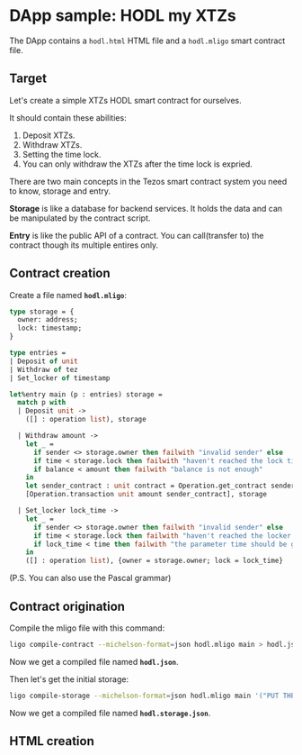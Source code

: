 # DApp sample: HODL my XTZs

The DApp contains a `hodl.html` HTML file and a `hodl.mligo` smart contract file.

## Target
Let's create a simple XTZs HODL smart contract for ourselves. 

It should contain these abilities:
1. Deposit XTZs.
2. Withdraw XTZs.
3. Setting the time lock.
4. You can only withdraw the XTZs after the time lock is expried.

There are two main concepts in the Tezos smart contract system you need to know, storage and entry.

**Storage** is like a database for backend services. It holds the data and can be manipulated by the contract script.

**Entry** is like the public API of a contract. You can call(transfer to) the contract though its multiple entires only.

## Contract creation

Create a file named **`hodl.mligo`**:
```ocaml
type storage = {
  owner: address;
  lock: timestamp;
}

type entries =
| Deposit of unit
| Withdraw of tez
| Set_locker of timestamp

let%entry main (p : entries) storage = 
  match p with
  | Deposit unit ->
    ([] : operation list), storage

  | Withdraw amount ->
    let _ = 
      if sender <> storage.owner then failwith "invalid sender" else
      if time < storage.lock then failwith "haven't reached the lock time" else
      if balance < amount then failwith "balance is not enough"
    in
    let sender_contract : unit contract = Operation.get_contract sender in
    [Operation.transaction unit amount sender_contract], storage

  | Set_locker lock_time ->
    let _ =
      if sender <> storage.owner then failwith "invalid sender" else
      if time < storage.lock then failwith "haven't reached the locker time" else
      if lock_time < time then failwith "the parameter time should be greater than current time"
    in
    ([] : operation list), {owner = storage.owner; lock = lock_time}

```

(P.S. You can also use the Pascal grammar)

## Contract origination
Compile the mligo file with this command:
```sh
ligo compile-contract --michelson-format=json hodl.mligo main > hodl.json
```

Now we get a compiled file named **`hodl.json`**.

Then let's get the initial storage:
```sh
ligo compile-storage --michelson-format=json hodl.mligo main '("PUT THE FaucetA ADDRESS HERE!!!", 0)' > hodl.storage.json
```

Now we get a compiled file named **`hodl.storage.json`**.

## HTML creation
